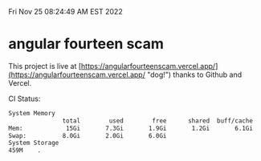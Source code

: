 Fri Nov 25 08:24:49 AM EST 2022

# angular fourteen scam


This project is live at [https://angularfourteenscam.vercel.app/](https://angularfourteenscam.vercel.app/ "dog!") thanks to Github and Vercel.

CI Status: 

```bash
System Memory
               total        used        free      shared  buff/cache   available
Mem:            15Gi       7.3Gi       1.9Gi       1.2Gi       6.1Gi       6.5Gi
Swap:          8.0Gi       2.0Gi       6.0Gi
System Storage
459M	.
```
